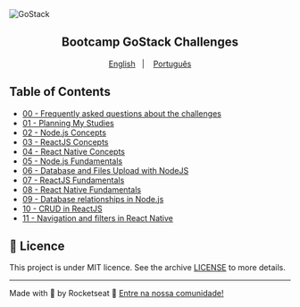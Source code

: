 <img alt="GoStack" src="https://storage.googleapis.com/golden-wind/bootcamp-gostack/header-desafios-new.png" />
<h2 align="center">
  Bootcamp GoStack Challenges
</h2>

<p align="center">
  <a href="README.en.md">English</a>&nbsp;&nbsp;&nbsp;|&nbsp;&nbsp;&nbsp;
  <a href="README.md">Português</a>
</p>

## Table of Contents

- [00 - Frequently asked questions about the challenges](./faq-desafios/README.en.md)
- [01 - Planning My Studies](./desafio00/README.en.md)
- [02 - Node.js Concepts](./desafio01/README.en.md)
- [03 - ReactJS Concepts](./desafio02/README.en.md)
- [04 - React Native Concepts](./desafio03/README.en.md)
- [05 - Node.js Fundamentals](./desafio04/README.en.md)
- [06 - Database and Files Upload with NodeJS](./desafio05/README.en.md)
- [07 - ReactJS Fundamentals](./desafio06/README.en.md)
- [08 - React Native Fundamentals](./desafio07/README.en.md)
- [09 - Database relationships in Node.js](./desafio08/README.en.md)
- [10 - CRUD in ReactJS](./desafio09/README.md/README.en.md)
- [11 - Navigation and filters in React Native](./desafio10/README.md)

## :memo: Licence

This project is under MIT licence. See the archive [LICENSE](LICENSE) to more details.

---

Made with 💜 by Rocketseat :wave: [Entre na nossa comunidade!](https://discordapp.com/invite/gCRAFhc)
